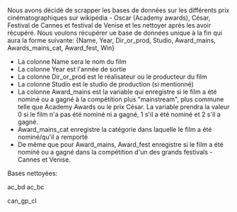 Nous avons décidé de scrapper les bases de données sur les différents prix cinématographiques sur wikipédia - Oscar (Academy awards), César, Festival de Cannes et festival de Venise et les nettoyer après les avoir récupéré. 
Nous voulons récupérer ue base de données unique à la fin qui aura la forme suivante: {Name, Year, Dir_or_prod, Studio, Award_mains, Awards_mains_cat, Award_fest, Win} 
* La colonne Name sera le nom du film
* La colonne Year est l'année de sortie
* La colonne Dir_or_prod est le réalisateur ou le producteur du film
* La colonne Studio est le studio de production (si mentionné)
* La colonne Award_mains est la variable qui enregistre si le film a été nominé ou a gagné à la compétition plus "mainstream", plus commune telle que Academy Awards ou le prix César. La variable prendra la valeur 0 si le film n'a pas été nominé ni a gagné, 1 s'il a été nominé et 2 s'il a gagné.
* Award_mains_cat enregistre la catégorie dans laquelle le film a été nominé/qu'il a remporté
* De même que pour Award_mains, Award_fest enregistre si le film a été nominé ou a gagné dans la compétition d'un des grands festivals - Cannes et Venise.


Bases nettoyées:

ac_bd 
ac_bc 

can_gp_cl 